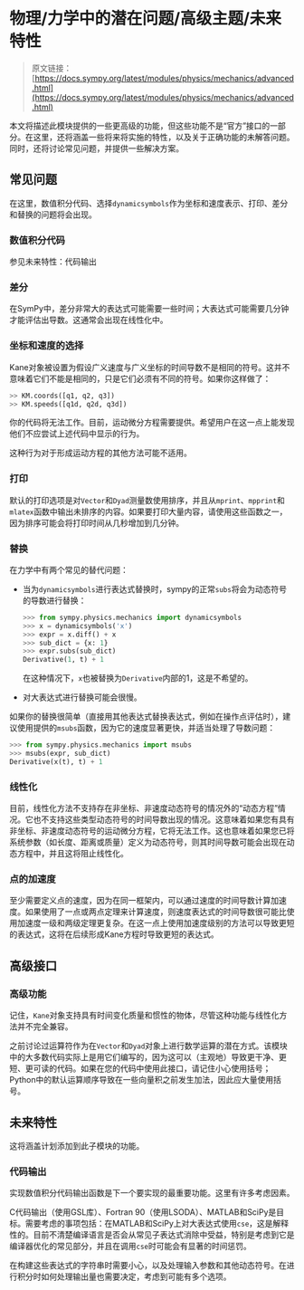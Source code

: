 # 物理/力学中的潜在问题/高级主题/未来特性

> 原文链接：[https://docs.sympy.org/latest/modules/physics/mechanics/advanced.html](https://docs.sympy.org/latest/modules/physics/mechanics/advanced.html)

本文将描述此模块提供的一些更高级的功能，但这些功能不是“官方”接口的一部分。在这里，还将涵盖一些将来将实施的特性，以及关于正确功能的未解答问题。同时，还将讨论常见问题，并提供一些解决方案。

## 常见问题

在这里，数值积分代码、选择`dynamicsymbols`作为坐标和速度表示、打印、差分和替换的问题将会出现。

### 数值积分代码

参见未来特性：代码输出

### 差分

在SymPy中，差分非常大的表达式可能需要一些时间；大表达式可能需要几分钟才能评估出导数。这通常会出现在线性化中。

### 坐标和速度的选择

Kane对象被设置为假设广义速度与广义坐标的时间导数不是相同的符号。这并不意味着它们不能是相同的，只是它们必须有不同的符号。如果你这样做了：

```py
>> KM.coords([q1, q2, q3])
>> KM.speeds([q1d, q2d, q3d]) 
```

你的代码将无法工作。目前，运动微分方程需要提供。希望用户在这一点上能发现他们不应尝试上述代码中显示的行为。

这种行为对于形成运动方程的其他方法可能不适用。

### 打印

默认的打印选项是对`Vector`和`Dyad`测量数使用排序，并且从`mprint`、`mpprint`和`mlatex`函数中输出未排序的内容。如果要打印大量内容，请使用这些函数之一，因为排序可能会将打印时间从几秒增加到几分钟。

### 替换

在力学中有两个常见的替代问题：

+   当为`dynamicsymbols`进行表达式替换时，sympy的正常`subs`将会为动态符号的导数进行替换：

    ```py
    >>> from sympy.physics.mechanics import dynamicsymbols
    >>> x = dynamicsymbols('x')
    >>> expr = x.diff() + x
    >>> sub_dict = {x: 1}
    >>> expr.subs(sub_dict)
    Derivative(1, t) + 1 
    ```

    在这种情况下，`x`也被替换为`Derivative`内部的1，这是不希望的。

+   对大表达式进行替换可能会很慢。

如果你的替换很简单（直接用其他表达式替换表达式，例如在操作点评估时），建议使用提供的`msubs`函数，因为它的速度显著更快，并适当处理了导数问题：

```py
>>> from sympy.physics.mechanics import msubs
>>> msubs(expr, sub_dict)
Derivative(x(t), t) + 1 
```

### 线性化

目前，线性化方法不支持存在非坐标、非速度动态符号的情况外的“动态方程”情况。它也不支持这些类型动态符号的时间导数出现的情况。这意味着如果您有具有非坐标、非速度动态符号的运动微分方程，它将无法工作。这也意味着如果您已将系统参数（如长度、距离或质量）定义为动态符号，则其时间导数可能会出现在动态方程中，并且这将阻止线性化。

### 点的加速度

至少需要定义点的速度，因为在同一框架内，可以通过速度的时间导数计算加速度。如果使用了一点或两点定理来计算速度，则速度表达式的时间导数很可能比使用加速度一级和两级定理更复杂。在这一点上使用加速度级别的方法可以导致更短的表达式，这将在后续形成Kane方程时导致更短的表达式。

## 高级接口

### 高级功能

记住，`Kane`对象支持具有时间变化质量和惯性的物体，尽管这种功能与线性化方法并不完全兼容。

之前讨论过运算符作为在`Vector`和`Dyad`对象上进行数学运算的潜在方式。该模块中的大多数代码实际上是用它们编写的，因为这可以（主观地）导致更干净、更短、更可读的代码。如果在您的代码中使用此接口，请记住小心使用括号；Python中的默认运算顺序导致在一些向量积之前发生加法，因此应大量使用括号。

## 未来特性

这将涵盖计划添加到此子模块的功能。

### 代码输出

实现数值积分代码输出函数是下一个要实现的最重要功能。这里有许多考虑因素。

C代码输出（使用GSL库）、Fortran 90（使用LSODA）、MATLAB和SciPy是目标。需要考虑的事项包括：在MATLAB和SciPy上对大表达式使用`cse`，这是解释性的。目前不清楚编译语言是否会从常见子表达式消除中受益，特别是考虑到它是编译器优化的常见部分，并且在调用`cse`时可能会有显著的时间惩罚。

在构建这些表达式的字符串时需要小心，以及处理输入参数和其他动态符号。在进行积分时如何处理输出量也需要决定，考虑到可能有多个选项。
